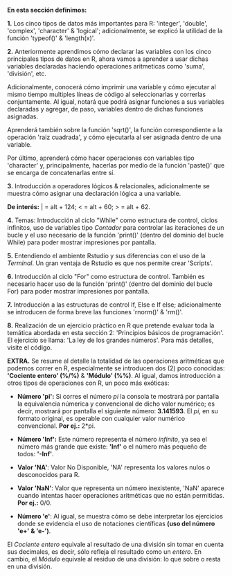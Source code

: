 **En esta sección definimos:**

**1.** Los cinco tipos de datos más importantes para R:
'integer', 'double', 'complex', 'character' & 'logical'; adicionalmente,
se explicó la utilidad de la función 'typeof()' & 'length(x)'.

**2.** Anteriormente aprendimos cómo declarar las variables 
con los cinco principales tipos de datos en R, ahora 
vamos a aprender a usar dichas variables declaradas
haciendo operaciones aritmeticas como 'suma', 'división', etc.

Adicionalmente, conocerá cómo imprimir una variable y 
cómo ejecutar al mismo tiempo multiples líneas de 
código al seleccionarlas y correrlas conjuntamente. Al igual, 
notará que podrá asignar funciones a sus variables declaradas 
y agregar, de paso, variables dentro de dichas funciones asignadas.

Aprenderá también sobre la función 'sqrt()', la función
correspondiente a la operación 'raiz cuadrada', y
cómo ejecutarla al ser asignada dentro de una variable.

Por último, aprenderá cómo hacer operaciones con 
variables tipo 'character' y, principalmente, 
hacerlas por medio de la función 'paste()' que 
se encarga de concatenarlas entre sí. 

**3.** Introducción a operadores lógicos & relacionales,
adicionalmente se muestra cómo asignar una declaración 
lógica a una variable. 

**De interés:** | = alt + 124; < = alt + 60; > = alt + 62.

**4.** Temas: Introducción al ciclo "While" como estructura de control, 
ciclos infinitos, uso de variables tipo _Contador_ para 
controlar las iteraciones de un bucle y el uso necesario 
de la función 'print()' (dentro del dominio del bucle While) 
para poder mostrar impresiones por pantalla.

**5.** Entendiendo el ambiente Rstudio y sus diferencias con el 
uso de la _Terminal_. Un gran ventaja de Rstudio es que nos permite
crear 'Scripts'.

**6.** Introducción al ciclo "For" como estructura de control.
También es necesario hacer uso de la función 'print()' 
(dentro del dominio del bucle For) 
para poder mostrar impresiones por pantalla.

**7.** Introducción a las estructuras de control If, Else e If else; 
adicionalmente se introducen de forma breve las funciones 'rnorm()' & 'rm()'.

**8.** Realización de un ejercicio práctico en R que pretende evaluar toda la 
temática abordada en esta sección 2: 'Principios básicos de programación'. 
El ejercicio se llama: 'La ley de los grandes números'. Para más detalles, 
visite el código. 

**EXTRA.** Se resume al detalle la totalidad de las operaciones aritméticas
que podemos correr en R, especialmente se introducen dos (2) poco conocidas: 
**'Cociente entero' (%/%)** & **'Módulo' (%%)**. Al igual, damos introducción 
a otros tipos de operaciones con R, un poco más exóticas: 

* **Número 'pi':** Si corres el número *pi* la consola te mostrará por pantalla
la equivalencia númerica y convencional de dicho valor numérico; es decir, mostrará 
por pantalla el siguiente número: **3.141593**. El *pi*, en su formato original, es 
operable con cualquier valor numérico convencional. **Por ej.:** 2*pi.

* **Número 'Inf':** Este número representa el número *infinito*, ya sea el número más 
grande que existe: **'Inf'** o el número más pequeño de todos: **'-Inf'**. 

* **Valor 'NA'**: Valor No Disponible, 'NA' representa los valores nulos o desconocidos 
para R. 

* **Valor 'NaN'**: Valor que representa un número inexistente, 'NaN' aparece cuando 
intentas hacer operaciones aritméticas que no están permitidas. **Por ej.:** 0/0.

* **Número 'e'**: Al igual, se muestra cómo se debe interpretar los ejercicios donde se 
evidencia el uso de notaciones científicas **(uso del número 'e+' & 'e-')**.

El _Cociente entero_ equivale al resultado de una división sin tomar en cuenta 
sus decimales, es decir, sólo refleja el resultado como un _entero_. En cambio, 
el _Módulo_ equivale al residuo de una división: lo que sobre o resta en una división.
